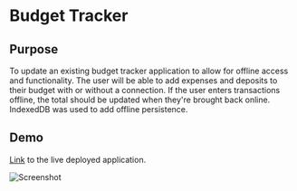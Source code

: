 # Budget Tracker

## Purpose
To update an existing budget tracker application to allow for offline access and functionality. The user will be able to add expenses and deposits to their budget with or without a connection. If the user enters transactions offline, the total should be updated when they're brought back online. IndexedDB was used to add offline persistence.

## Demo
[Link](https://peaceful-tor-74218.herokuapp.com/) to the live deployed application.

![Screenshot]()
